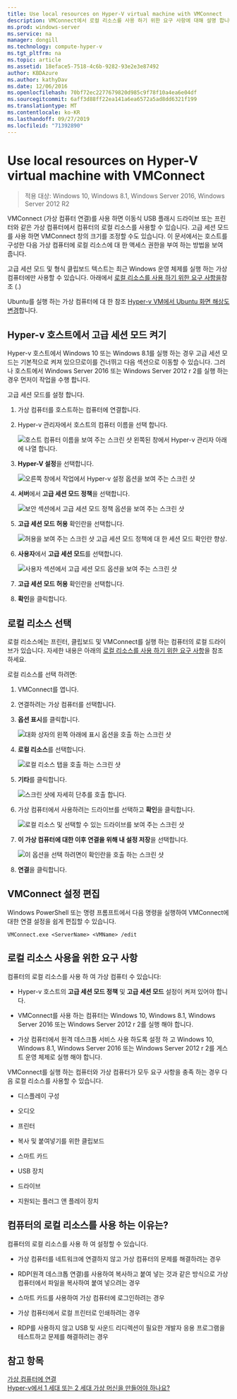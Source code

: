 ```yaml
---
title: Use local resources on Hyper-V virtual machine with VMConnect
description: VMConnect에서 로컬 리소스를 사용 하기 위한 요구 사항에 대해 설명 합니다.
ms.prod: windows-server
ms.service: na
manager: dongill
ms.technology: compute-hyper-v
ms.tgt_pltfrm: na
ms.topic: article
ms.assetid: 18eface5-7518-4c6b-9282-93e2e3e87492
author: KBDAzure
ms.author: kathyDav
ms.date: 12/06/2016
ms.openlocfilehash: 70bf72ec2277679820d985c9f78f10a4ea6e04df
ms.sourcegitcommit: 6aff3d88ff22ea141a6ea6572a5ad8dd6321f199
ms.translationtype: MT
ms.contentlocale: ko-KR
ms.lasthandoff: 09/27/2019
ms.locfileid: "71392890"
---
```

# <a name="use-local-resources-on-hyper-v-virtual-machine-with-vmconnect"></a>Use local resources on Hyper-V virtual machine with VMConnect

>적용 대상: Windows 10, Windows 8.1, Windows Server 2016, Windows Server 2012 R2

VMConnect (가상 컴퓨터 연결)를 사용 하면 이동식 USB 플래시 드라이브 또는 프린터와 같은 가상 컴퓨터에서 컴퓨터의 로컬 리소스를 사용할 수 있습니다. 고급 세션 모드를 사용 하면 VMConnect 창의 크기를 조정할 수도 있습니다. 이 문서에서는 호스트를 구성한 다음 가상 컴퓨터에 로컬 리소스에 대 한 액세스 권한을 부여 하는 방법을 보여 줍니다.

고급 세션 모드 및 형식 클립보드 텍스트는 최근 Windows 운영 체제를 실행 하는 가상 컴퓨터에만 사용할 수 있습니다. 아래에서 [로컬 리소스를 사용 하기 위한 요구 사항을](#requirements-for-using-local-resources)참조 \(.\) 

Ubuntu를 실행 하는 가상 컴퓨터에 대 한 참조 [Hyper-v VM에서 Ubuntu 화면 해상도 변경](https://blogs.msdn.microsoft.com/virtual_pc_guy/2014/09/19/changing-ubuntu-screen-resolution-in-a-hyper-v-vm/)합니다. 
  
## <a name="turn-on-enhanced-session-mode-on-a-hyper-v-host"></a>Hyper-v 호스트에서 고급 세션 모드 켜기  
Hyper-v 호스트에서 Windows 10 또는 Windows 8.1를 실행 하는 경우 고급 세션 모드는 기본적으로 켜져 있으므로이를 건너뛰고 다음 섹션으로 이동할 수 있습니다. 그러나 호스트에서 Windows Server 2016 또는 Windows Server 2012 r 2를 실행 하는 경우 먼저이 작업을 수행 합니다. 
  
고급 세션 모드를 설정 합니다.

1.  가상 컴퓨터를 호스트하는 컴퓨터에 연결합니다.  
  
2.  Hyper-v 관리자에서 호스트의 컴퓨터 이름을 선택 합니다.  
  
    ![호스트 컴퓨터 이름을 보여 주는 스크린 샷 왼쪽된 창에서 Hyper-v 관리자 아래에 나열 합니다.](media/Hyper-V-HyperVManager-HostNameSelected.png)  
  
3.  **Hyper-V 설정**을 선택합니다.  
  
    ![오른쪽 창에서 작업에서 Hyper-v 설정 옵션을 보여 주는 스크린 샷](media/HyperV-ActionsHyperVSettings.png)  
  
4.  **서버**에서 **고급 세션 모드 정책**을 선택합니다.  
  
    ![보안 섹션에서 고급 세션 모드 정책 옵션을 보여 주는 스크린 샷](media/Hyper-V-Settings-ServerEnhancedSessionModePolicy.png)  
  
5.  **고급 세션 모드 허용** 확인란을 선택합니다.  
  
    ![허용을 보여 주는 스크린 샷 고급 세션 모드 정책에 대 한 세션 모드 확인란 향상.](media/Hyper-V-Settings-EnhancedSessionModePolicyCheckBox.png)  
  
6.  **사용자**에서 **고급 세션 모드**를 선택합니다.  
  
    ![사용자 섹션에서 고급 세션 모드 옵션을 보여 주는 스크린 샷 ](media/Hyper-V-Settings-UserEnhancedSessionMode.png)  
  
7.  **고급 세션 모드 허용** 확인란을 선택합니다.  
  
8.  **확인**을 클릭합니다.  
  
## <a name="choose-a-local-resource"></a>로컬 리소스 선택

로컬 리소스에는 프린터, 클립보드 및 VMConnect를 실행 하는 컴퓨터의 로컬 드라이브가 있습니다. 자세한 내용은 아래의 [로컬 리소스를 사용 하기 위한 요구 사항](#requirements-for-using-local-resources)을 참조 하세요.  
  
로컬 리소스를 선택 하려면:
  
1.  VMConnect를 엽니다.  
  
2.  연결하려는 가상 컴퓨터를 선택합니다.  
  
3.  **옵션 표시**를 클릭합니다.  
  
    ![대화 상자의 왼쪽 아래에 표시 옵션을 호출 하는 스크린 샷](media/HyperV-VMConnect-DisplayConfig.png)  
  
4.  **로컬 리소스**를 선택합니다.  
  
    ![로컬 리소스 탭을 호출 하는 스크린 샷](media/HyperV-VMConnect-DisplayConfig-LocalResources.png)  
  
5.  **기타**를 클릭합니다.  
  
    ![스크린 샷에 자세히 단추를 호출 합니다.](media/HyperV-VMConnect-DisplayConfig-LocalResourcesMore.png)  
  
6.  가상 컴퓨터에서 사용하려는 드라이브를 선택하고 **확인**을 클릭합니다.  
  
    ![로컬 리소스 및 선택할 수 있는 드라이브를 보여 주는 스크린 샷](media/HyperV-VMConnect-Settings-LocalResourcesDrives.png)  
  
7.  **이 가상 컴퓨터에 대한 이후 연결을 위해 내 설정 저장**을 선택합니다.  
  
    ![이 옵션을 선택 하려면이 확인란을 호출 하는 스크린 샷](media/HyperV-VMConnect-SaveSettings.png)  
  
8.  **연결**을 클릭합니다.  
  
## <a name="edit-vmconnect-settings"></a>VMConnect 설정 편집

Windows PowerShell 또는 명령 프롬프트에서 다음 명령을 실행하여 VMConnect에 대한 연결 설정을 쉽게 편집할 수 있습니다.  
  
`VMConnect.exe <ServerName> <VMName> /edit`  
  
## <a name="requirements-for-using-local-resources"></a>로컬 리소스 사용을 위한 요구 사항

컴퓨터의 로컬 리소스를 사용 하 여 가상 컴퓨터 수 있습니다:  
  
-   Hyper-v 호스트의 **고급 세션 모드 정책** 및 **고급 세션 모드** 설정이 켜져 있어야 합니다.  
  
-   VMConnect를 사용 하는 컴퓨터는 Windows 10, Windows 8.1, Windows Server 2016 또는 Windows Server 2012 r 2를 실행 해야 합니다.  
  
-   가상 컴퓨터에서 원격 데스크톱 서비스 사용 하도록 설정 하 고 Windows 10, Windows 8.1, Windows Server 2016 또는 Windows Server 2012 r 2를 게스트 운영 체제로 실행 해야 합니다.  
  
VMConnect를 실행 하는 컴퓨터와 가상 컴퓨터가 모두 요구 사항을 충족 하는 경우 다음 로컬 리소스를 사용할 수 있습니다.  
  
-   디스플레이 구성  
  
-   오디오
  
-   프린터  
  
-   복사 및 붙여넣기를 위한 클립보드  
  
-   스마트 카드  
  
-   USB 장치  
  
-   드라이브  
  
-   지원되는 플러그 앤 플레이 장치  
  
## <a name="why-use-a-computers-local-resources"></a>컴퓨터의 로컬 리소스를 사용 하는 이유는?
컴퓨터의 로컬 리소스를 사용 하 여 설정할 수 있습니다.  
  
-   가상 컴퓨터를 네트워크에 연결하지 않고 가상 컴퓨터의 문제를 해결하려는 경우  
  
-   RDP(원격 데스크톱 연결)를 사용하여 복사하고 붙여 넣는 것과 같은 방식으로 가상 컴퓨터에서 파일을 복사하여 붙여 넣으려는 경우  
  
-   스마트 카드를 사용하여 가상 컴퓨터에 로그인하려는 경우  
  
-   가상 컴퓨터에서 로컬 프린터로 인쇄하려는 경우  
  
-   RDP를 사용하지 않고 USB 및 사운드 리디렉션이 필요한 개발자 응용 프로그램을 테스트하고 문제를 해결하려는 경우  
  
## <a name="see-also"></a>참고 항목  
[가상 컴퓨터에 연결](https://technet.microsoft.com/library/cc742407.aspx)  
[Hyper-v에서 1 세대 또는 2 세대 가상 머신을 만들어야 하나요?](../plan/Should-I-create-a-generation-1-or-2-virtual-machine-in-Hyper-V.md)



